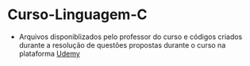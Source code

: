 # Curso-Linguagem-C
   - Arquivos disponiblizados pelo professor do curso e códigos criados durante a resolução de questões propostas durante o curso na plataforma [Udemy](https://www.udemy.com/course/curso-completo-de-linguagem-c-iniciante-ao-avancado/)

